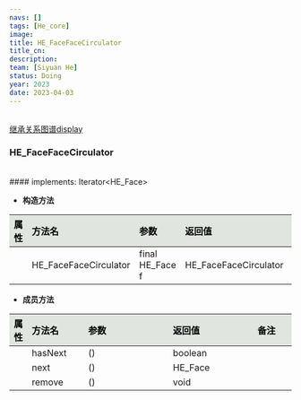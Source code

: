 ```yaml
---
navs: []
tags: [He_core]
image:
title: HE_FaceFaceCirculator
title_cn:
description: 
team: [Siyuan He]
status: Doing
year: 2023
date: 2023-04-03
---
```

<style>
table th:first-of-type {
width:5%;
}
table th:nth-of-type(2) {
width:20%;
}
table th:nth-of-type(3) {
width:30%;
}
table th:nth-of-type(4) {
width:30%;
}
table th:nth-of-type(5) {
width:8cm;
}
table th {
color: rgba(0,0,0)!important;
font-weight: bold; /*加粗*/
/* text-align: center !important; 内容居中，加上 !important 避免被 Markdown 样式覆盖 */
background: rgba(224,229,223,10)!important; /*背景色*/
}
</style>
            

<br>
<a href="/display/hemesh" onclick="saveReferrer()">继承关系图谱display</a>
<script>
function saveReferrer() {
  var referrer ='HE_FaceFaceCirculator';
  localStorage.setItem('referrer', referrer);
}
</script>

<br>

### HE_FaceFaceCirculator

<br>
#### implements:  Iterator&lt;HE_Face&gt;
<br>


- **构造方法**

| 属性   | 方法名                   | 参数              | 返回值                   | 备注   |
|:-----|:----------------------|:----------------|:----------------------|:-----|
|      | HE_FaceFaceCirculator | final HE_Face f | HE_FaceFaceCirculator |      |

- **成员方法**

| 属性   | 方法名     | 参数   | 返回值     | 备注   |
|:-----|:--------|:-----|:--------|:-----|
|      | hasNext | ()   | boolean |      |
|      | next    | ()   | HE_Face |      |
|      | remove  | ()   | void    |      |